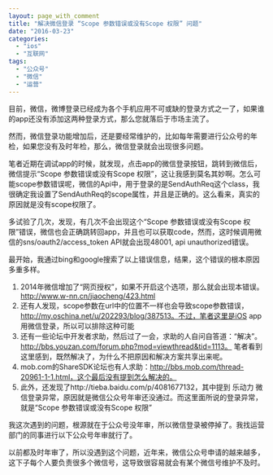 ```yaml
---
layout: page_with_comment
title: "解决微信登录 “Scope 参数错误或没有Scope 权限” 问题"
date: "2016-03-23"
categories: 
  - "ios"
  - "互联网"
tags: 
  - "公众号"
  - "微信"
  - "运营"
---
```


目前，微信，微博登录已经成为各个手机应用不可或缺的登录方式之一了，如果谁的app还没有添加这两种登录方式，那么您就落后于市场主流了。

然而，微信登录功能增加后，还是要经常维护的，比如每年需要进行公众号的年检，如果您没有及时年检，那么，微信登录就会出现很多问题。

笔者近期在调试app的时候，就发现，点击app的微信登录按钮，跳转到微信后，微信提示“Scope 参数错误或没有Scope 权限”，这让我感到莫名其妙啊。怎么可能scope参数错误呢，微信的Api中，用于登录的是SendAuthReq这个class，我很确定我设置了SendAuthReq的scope属性，并且是正确的。这么看来，真实的原因就是没有scope权限了。

多试验了几次，发现，有几次不会出现这个“Scope 参数错误或没有Scope 权限”错误，微信也会正确跳转回app，并且也可以获取code，然而，这时候调用微信的sns/oauth2/access\_token API就会出现48001, api unauthorized错误。

最开始，我通过bing和google搜索了以上错误信息，结果，这个错误的根本原因多重多样。

1. 2014年微信增加了“网页授权”，如果不开启这个选项，那么就会出现本错误。http://www.w-nn.cn/jiaocheng/423.html
2. 还有人发现，scope参数在url中的位置不一样也会导致scope参数错误，http://my.oschina.net/u/202293/blog/387513。不过，笔者这里是iOS app用微信登录，所以可以排除这种可能
3. 还有一些论坛中开发者求助，然后过了一会，求助的人自问自答道：“解决”。http://bbs.youzan.com/forum.php?mod=viewthread&tid=1113。 笔者看到这里感到，既然解决了，为什么不把原因和解决方案共享出来呢。
4. mob.com的ShareSDK论坛也有人求助：http://bbs.mob.com/thread-20961-1-1.html，这个最后没有提到怎么解决的。
5. 此外，还发现了http://tieba.baidu.com/p/4081677132，其中提到 乐动力 微信登录异常，原因就是微信公众号年审还没通过。而这里面所说的登录异常，就是“Scope 参数错误或没有Scope 权限”

我这次遇到的问题，根源就在于公众号没年审，所以微信登录被停掉了。我找运营部门的同事进行以下公众号年审就行了。

以前都及时年审了，所以没遇到这个问题，近年来，微信公众号申请的越来越多，这下子每个人要负责很多个微信号，这导致很容易就会有某个微信号维护不及时。
